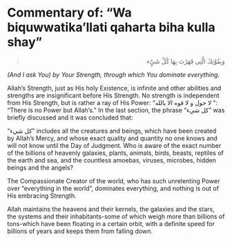 Commentary of: “Wa biquwwatika’llati qaharta biha kulla shay”
=============================================================

<blockquote dir="rtl">
  <p>
وَبِقُوَّتِكَ الَّتِى قَهَرْتَ بِهَا كُلَّ شَيٍْء
  </p>
</blockquote>

*(And I ask You) by Your Strength, through which You dominate
everything.*

Allah’s Strength, just as His holy Existence, is infinite and other
abilities and strengths are insignificant before His Strength. No
strength is independent from His Strength, but is rather a ray of His
Power: “لا حول و لا قوه الا بالله “: “There is no Power but Allah’s.” In
the last section, the phrase “كل شيء” was briefly discussed and it was
concluded that:

“كل شيء” includes all the creatures and beings, which have been created
by Allah’s Mercy, and whose exact quality and quantity no one knows and
will not know until the Day of Judgment. Who is aware of the exact
number of the billions of heavenly galaxies, plants, animals, birds,
beasts, reptiles of the earth and sea, and the countless amoebas,
viruses, microbes, hidden beings and the angels?

The Compassionate Creator of the world, who has such unrelenting Power
over “everything in the world”, dominates everything, and nothing is out
of His embracing Strength.

Allah maintains the heavens and their kernels, the galaxies and the
stars, the systems and their inhabitants-some of which weigh more than
billions of tons-which have been floating in a certain orbit, with a
definite speed for billions of years and keeps them from falling down.


